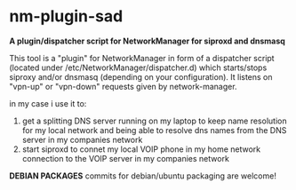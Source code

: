 nm-plugin-sad
=============

**A plugin/dispatcher script for NetworkManager for siproxd and dnsmasq**

This tool is a "plugin" for NetworkManager in form of a dispatcher script 
(located under /etc/NetworkManager/dispatcher.d) which starts/stops siproxy 
and/or dnsmasq (depending on your configuration). It listens on "vpn-up" or 
"vpn-down" requests given by network-manager.

in my case i use it to:

1. get a splitting DNS server running on my laptop to keep name resolution for 
   my local network and being able to resolve dns names from the DNS server in
   my companies network
2. start siproxd to connet my local VOIP phone in my home network connection to
   the VOIP server in my companies network


**DEBIAN PACKAGES**
commits for debian/ubuntu packaging are welcome!
